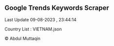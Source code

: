 

## Google Trends Keywords Scraper 
 
Last Update 09-08-2023 , 23:44:14

Country List :
VIETNAM.json



© Abdul Muttaqin 
